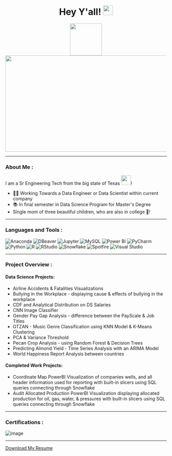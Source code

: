 <h1 align="center">
 Hey Y'all!
  <img src="https://media.giphy.com/media/hvRJCLFzcasrR4ia7z/giphy.gif" width="30px"/>
</h1>

<div align="center">
 <img src="https://media.giphy.com/media/iQAUksA8UQiYYL14Ee/giphy.gif" width="100"/>
</div>
 
<div align="center">
  <img src="https://media.giphy.com/media/RbDKaczqWovIugyJmW/giphy.gif" width="600" height="300"/>
</div>

---

### About Me :

I am a Sr Engineering Tech from the big state of Texas <img src="https://media.giphy.com/media/do0d1xs6iiMSWYMSsC/giphy.gif" width="30">!

- 🦸‍♀️ Working Towards a Data Engineer or Data Scientist within current company
- 📚 In final semester in Data Science Program  for Master's Degree
- Single mom of three beautiful children, who are also in college 💜!

---

### Languages and Tools :
 ![Anaconda](https://img.shields.io/badge/-Anaconda-44A833?logo=anaconda&logoColor=white)
![DBeaver](https://img.shields.io/badge/-DBeaver-000000?logo=dbeaver&logoColor=white)
![Jupyter](https://img.shields.io/badge/-Jupyter-F37626?logo=jupyter&logoColor=white)
![MySQL](https://img.shields.io/badge/-MySQL-4479A1?logo=mysql&logoColor=white)
![Power BI](https://img.shields.io/badge/-Power%20BI-F2C811?logo=power%20bi&logoColor=white)
![PyCharm](https://img.shields.io/badge/-PyCharm-000000?logo=pycharm&logoColor=white)
![Python](https://img.shields.io/badge/-Python-3776AB?logo=python&logoColor=white)
![R](https://img.shields.io/badge/-R-276DC3?logo=r&logoColor=white)
![RStudio](https://img.shields.io/badge/-RStudio-75AADB?logo=rstudio&logoColor=white)
![Snowflake](https://img.shields.io/badge/-Snowflake-025CCE?logo=snowflake&logoColor=white)
![Spotfire](https://img.shields.io/badge/-Spotfire-E97627?logo=tibco%20spotfire&logoColor=white)
![Visual Studio](https://img.shields.io/badge/-Visual%20Studio-5C2D91?logo=visual%20studio&logoColor=white)


---

### Project Overview :
#### Data Science Projects:
-  Airline Accidents & Fatalities Visualizations
-  Bullying in the Workplace - displaying cause & effects of bullying in the workplace
-  CDF and Analytical Distribution on DS Salaries
-  CNN Image Classifier
-  Gender Pay Gap Analysis - difference between the PayScale & Job Titles
-  GTZAN - Music Genre Classification using KNN Model & K-Means Clustering
-  PCA & Variance Threshold
-  Pecan Crop Analysis - using Random Forest & Decision Trees
-  Predicting Almond Yield - Time Series Analysis with an ARIMA Model
-  World Happiness Report Analysis between countries
#### Completed Work Projects:
- Coordinate Map PowerBI Visualization of companies wells, and all header information used for reporting with built-in slicers using SQL queries connecting through Snowflake
- Audit Allocated Production PowerBI Visualization displaying allocated production for oil, gas, water, & pressures with built-in slicers using SQL queries connecting through Snowflake

---
### Certifications :
![image](https://github.com/sbenavidez12/sbenavidez12/assets/112772624/8a7a5ba2-a408-4f28-9a6d-67054cc25e4e)


---
[Download My Resume](https://github.com/sbenavidez12/sbenavidez12/blob/9c7258371e26d716da4ad2cb3b1f1f94184f6aff/Projects/Resume/Stephanie%20Benavidez%20Resume%202023.pdf)

